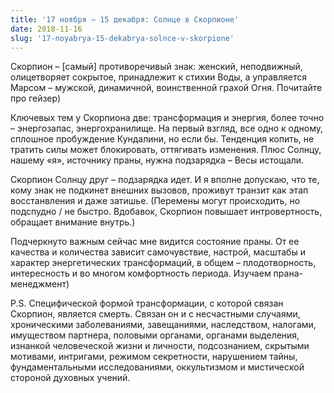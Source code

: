 ```yaml
---
title: '17 ноября – 15 декабря: Солнце в Скорпионе'
date: 2018-11-16
slug: '17-noyabrya-15-dekabrya-solnce-v-skorpione'
---
```


Скорпион – [самый] противоречивый знак: женский, неподвижный, олицетворяет сокрытое, принадлежит к стихии Воды, а управляется Марсом – мужской, динамичной, воинственной грахой Огня. Почитайте про гейзер)

<!-- more -->

Ключевых тем у Скорпиона две: трансформация и энергия, более точно – энергозапас, энергохранилище. На первый взгляд, все одно к одному, сплошное пробуждение Кундалини, но если бы. Тенденция копить, не тратить силы может блокировать, оттягивать изменения. Плюс Солнцу, нашему «я», источнику праны, нужна подзарядка – Весы истощали.

Скорпион Солнцу друг – подзарядка идет. И я вполне допускаю, что те, кому знак не подкинет внешних вызовов, проживут транзит как этап восстанвления и даже затишье. (Перемены могут происходить, но подспудно / не быстро. Вдобавок, Скорпион повышает интровертность, обращает внимание внутрь.)

Подчеркнуто важным сейчас мне видится состояние праны. От ее качества и количества зависит самочувствие, настрой, масштабы и характер энергетических трансформаций, в общем – плодотворность, интересность и во многом комфортность периода. Изучаем прана-менеджмент)

P.S. Специфической формой трансформации, с которой связан Скорпион, является смерть. Связан он и с несчастными случаями, хроническими заболеваниями, завещаниями, наследством, налогами, имуществом партнера, половыми органами, органами выделения, изнанкой человеческой жизни и личности, подсознанием, скрытыми мотивами, интригами, режимом секретности, нарушением тайны, фундаментальными исследованиями, оккультизмом и мистической стороной духовных учений.